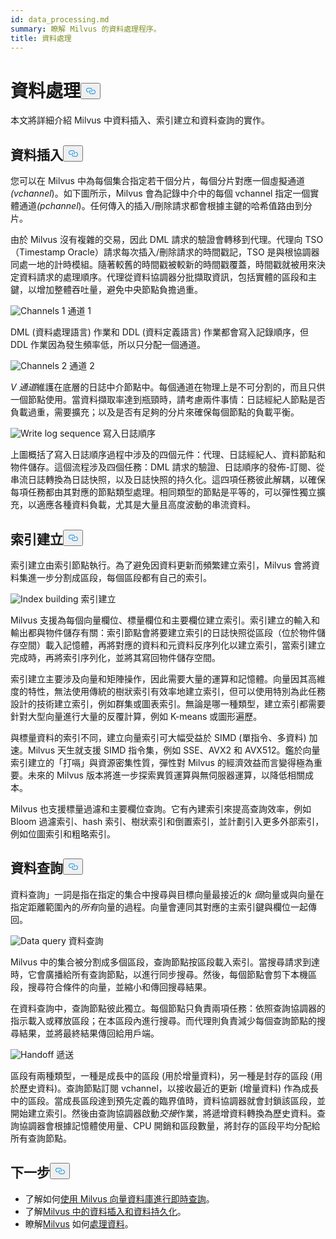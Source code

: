 ```yaml
---
id: data_processing.md
summary: 瞭解 Milvus 的資料處理程序。
title: 資料處理
---
```

<h1 id="Data-processing" class="common-anchor-header">資料處理<button data-href="#Data-processing" class="anchor-icon" translate="no">
      <svg translate="no"
        aria-hidden="true"
        focusable="false"
        height="20"
        version="1.1"
        viewBox="0 0 16 16"
        width="16"
      >
        <path
          fill="#0092E4"
          fill-rule="evenodd"
          d="M4 9h1v1H4c-1.5 0-3-1.69-3-3.5S2.55 3 4 3h4c1.45 0 3 1.69 3 3.5 0 1.41-.91 2.72-2 3.25V8.59c.58-.45 1-1.27 1-2.09C10 5.22 8.98 4 8 4H4c-.98 0-2 1.22-2 2.5S3 9 4 9zm9-3h-1v1h1c1 0 2 1.22 2 2.5S13.98 12 13 12H9c-.98 0-2-1.22-2-2.5 0-.83.42-1.64 1-2.09V6.25c-1.09.53-2 1.84-2 3.25C6 11.31 7.55 13 9 13h4c1.45 0 3-1.69 3-3.5S14.5 6 13 6z"
        ></path>
      </svg>
    </button></h1><p>本文將詳細介紹 Milvus 中資料插入、索引建立和資料查詢的實作。</p>
<h2 id="Data-insertion" class="common-anchor-header">資料插入<button data-href="#Data-insertion" class="anchor-icon" translate="no">
      <svg translate="no"
        aria-hidden="true"
        focusable="false"
        height="20"
        version="1.1"
        viewBox="0 0 16 16"
        width="16"
      >
        <path
          fill="#0092E4"
          fill-rule="evenodd"
          d="M4 9h1v1H4c-1.5 0-3-1.69-3-3.5S2.55 3 4 3h4c1.45 0 3 1.69 3 3.5 0 1.41-.91 2.72-2 3.25V8.59c.58-.45 1-1.27 1-2.09C10 5.22 8.98 4 8 4H4c-.98 0-2 1.22-2 2.5S3 9 4 9zm9-3h-1v1h1c1 0 2 1.22 2 2.5S13.98 12 13 12H9c-.98 0-2-1.22-2-2.5 0-.83.42-1.64 1-2.09V6.25c-1.09.53-2 1.84-2 3.25C6 11.31 7.55 13 9 13h4c1.45 0 3-1.69 3-3.5S14.5 6 13 6z"
        ></path>
      </svg>
    </button></h2><p>您可以在 Milvus 中為每個集合指定若干個分片，每個分片對應一個虛擬通道<em>(vchannel</em>)。如下圖所示，Milvus 會為記錄中介中的每個 vchannel 指定一個實體通道<em>(pchannel</em>)。任何傳入的插入/刪除請求都會根據主鍵的哈希值路由到分片。</p>
<p>由於 Milvus 沒有複雜的交易，因此 DML 請求的驗證會轉移到代理。代理向 TSO（Timestamp Oracle）請求每次插入/刪除請求的時間戳記，TSO 是與根協調器同處一地的計時模組。隨著較舊的時間戳被較新的時間戳覆蓋，時間戳就被用來決定資料請求的處理順序。代理從資料協調器分批擷取資訊，包括實體的區段和主鍵，以增加整體吞吐量，避免中央節點負擔過重。</p>
<p>
  
   <span class="img-wrapper"> <img translate="no" src="/docs/v2.4.x/assets/channels_1.jpg" alt="Channels 1" class="doc-image" id="channels-1" />
   </span> <span class="img-wrapper"> <span>通道 1</span> </span></p>
<p>DML (資料處理語言) 作業和 DDL (資料定義語言) 作業都會寫入記錄順序，但 DDL 作業因為發生頻率低，所以只分配一個通道。</p>
<p>
  
   <span class="img-wrapper"> <img translate="no" src="/docs/v2.4.x/assets/channels_2.jpg" alt="Channels 2" class="doc-image" id="channels-2" />
   </span> <span class="img-wrapper"> <span>通道 2</span> </span></p>
<p><em>V 通道</em>維護在底層的日誌中介節點中。每個通道在物理上是不可分割的，而且只供一個節點使用。當資料擷取率達到瓶頸時，請考慮兩件事情：日誌經紀人節點是否負載過重，需要擴充；以及是否有足夠的分片來確保每個節點的負載平衡。</p>
<p>
  
   <span class="img-wrapper"> <img translate="no" src="/docs/v2.4.x/assets/write_log_sequence.jpg" alt="Write log sequence" class="doc-image" id="write-log-sequence" />
   </span> <span class="img-wrapper"> <span>寫入日誌順序</span> </span></p>
<p>上圖概括了寫入日誌順序過程中涉及的四個元件：代理、日誌經紀人、資料節點和物件儲存。這個流程涉及四個任務：DML 請求的驗證、日誌順序的發佈-訂閱、從串流日誌轉換為日誌快照，以及日誌快照的持久化。這四項任務彼此解耦，以確保每項任務都由其對應的節點類型處理。相同類型的節點是平等的，可以彈性獨立擴充，以適應各種資料負載，尤其是大量且高度波動的串流資料。</p>
<h2 id="Index-building" class="common-anchor-header">索引建立<button data-href="#Index-building" class="anchor-icon" translate="no">
      <svg translate="no"
        aria-hidden="true"
        focusable="false"
        height="20"
        version="1.1"
        viewBox="0 0 16 16"
        width="16"
      >
        <path
          fill="#0092E4"
          fill-rule="evenodd"
          d="M4 9h1v1H4c-1.5 0-3-1.69-3-3.5S2.55 3 4 3h4c1.45 0 3 1.69 3 3.5 0 1.41-.91 2.72-2 3.25V8.59c.58-.45 1-1.27 1-2.09C10 5.22 8.98 4 8 4H4c-.98 0-2 1.22-2 2.5S3 9 4 9zm9-3h-1v1h1c1 0 2 1.22 2 2.5S13.98 12 13 12H9c-.98 0-2-1.22-2-2.5 0-.83.42-1.64 1-2.09V6.25c-1.09.53-2 1.84-2 3.25C6 11.31 7.55 13 9 13h4c1.45 0 3-1.69 3-3.5S14.5 6 13 6z"
        ></path>
      </svg>
    </button></h2><p>索引建立由索引節點執行。為了避免因資料更新而頻繁建立索引，Milvus 會將資料集進一步分割成區段，每個區段都有自己的索引。</p>
<p>
  
   <span class="img-wrapper"> <img translate="no" src="/docs/v2.4.x/assets/index_building.jpg" alt="Index building" class="doc-image" id="index-building" />
   </span> <span class="img-wrapper"> <span>索引建立</span> </span></p>
<p>Milvus 支援為每個向量欄位、標量欄位和主要欄位建立索引。索引建立的輸入和輸出都與物件儲存有關：索引節點會將要建立索引的日誌快照從區段（位於物件儲存空間）載入記憶體，再將對應的資料和元資料反序列化以建立索引，當索引建立完成時，再將索引序列化，並將其寫回物件儲存空間。</p>
<p>索引建立主要涉及向量和矩陣操作，因此需要大量的運算和記憶體。向量因其高維度的特性，無法使用傳統的樹狀索引有效率地建立索引，但可以使用特別為此任務設計的技術建立索引，例如群集或圖表索引。無論是哪一種類型，建立索引都需要針對大型向量進行大量的反覆計算，例如 K-means 或圖形遍歷。</p>
<p>與標量資料的索引不同，建立向量索引可大幅受益於 SIMD (單指令、多資料) 加速。Milvus 天生就支援 SIMD 指令集，例如 SSE、AVX2 和 AVX512。鑑於向量索引建立的「打嗝」與資源密集性質，彈性對 Milvus 的經濟效益而言變得極為重要。未來的 Milvus 版本將進一步探索異質運算與無伺服器運算，以降低相關成本。</p>
<p>Milvus 也支援標量過濾和主要欄位查詢。它有內建索引來提高查詢效率，例如 Bloom 過濾索引、hash 索引、樹狀索引和倒置索引，並計劃引入更多外部索引，例如位圖索引和粗略索引。</p>
<h2 id="Data-query" class="common-anchor-header">資料查詢<button data-href="#Data-query" class="anchor-icon" translate="no">
      <svg translate="no"
        aria-hidden="true"
        focusable="false"
        height="20"
        version="1.1"
        viewBox="0 0 16 16"
        width="16"
      >
        <path
          fill="#0092E4"
          fill-rule="evenodd"
          d="M4 9h1v1H4c-1.5 0-3-1.69-3-3.5S2.55 3 4 3h4c1.45 0 3 1.69 3 3.5 0 1.41-.91 2.72-2 3.25V8.59c.58-.45 1-1.27 1-2.09C10 5.22 8.98 4 8 4H4c-.98 0-2 1.22-2 2.5S3 9 4 9zm9-3h-1v1h1c1 0 2 1.22 2 2.5S13.98 12 13 12H9c-.98 0-2-1.22-2-2.5 0-.83.42-1.64 1-2.09V6.25c-1.09.53-2 1.84-2 3.25C6 11.31 7.55 13 9 13h4c1.45 0 3-1.69 3-3.5S14.5 6 13 6z"
        ></path>
      </svg>
    </button></h2><p>資料查詢」一詞是指在指定的集合中搜尋與目標向量最接近的<em>k 個</em>向量或與向量在指定距離範圍內的<em>所有</em>向量的過程。向量會連同其對應的主索引鍵與欄位一起傳回。</p>
<p>
  
   <span class="img-wrapper"> <img translate="no" src="/docs/v2.4.x/assets/data_query.jpg" alt="Data query" class="doc-image" id="data-query" />
   </span> <span class="img-wrapper"> <span>資料查詢</span> </span></p>
<p>Milvus 中的集合被分割成多個區段，查詢節點按區段載入索引。當搜尋請求到達時，它會廣播給所有查詢節點，以進行同步搜尋。然後，每個節點會剪下本機區段，搜尋符合條件的向量，並縮小和傳回搜尋結果。</p>
<p>在資料查詢中，查詢節點彼此獨立。每個節點只負責兩項任務：依照查詢協調器的指示載入或釋放區段；在本區段內進行搜尋。而代理則負責減少每個查詢節點的搜尋結果，並將最終結果傳回給用戶端。</p>
<p>
  
   <span class="img-wrapper"> <img translate="no" src="/docs/v2.4.x/assets/handoff.jpg" alt="Handoff" class="doc-image" id="handoff" />
   </span> <span class="img-wrapper"> <span>遞送</span> </span></p>
<p>區段有兩種類型，一種是成長中的區段 (用於增量資料)，另一種是封存的區段 (用於歷史資料)。查詢節點訂閱 vchannel，以接收最近的更新 (增量資料) 作為成長中的區段。當成長區段達到預先定義的臨界值時，資料協調器就會封鎖該區段，並開始建立索引。然後由查詢協調器啟動<em>交接</em>作業，將遞增資料轉換為歷史資料。查詢協調器會根據記憶體使用量、CPU 開銷和區段數量，將封存的區段平均分配給所有查詢節點。</p>
<h2 id="Whats-next" class="common-anchor-header">下一步<button data-href="#Whats-next" class="anchor-icon" translate="no">
      <svg translate="no"
        aria-hidden="true"
        focusable="false"
        height="20"
        version="1.1"
        viewBox="0 0 16 16"
        width="16"
      >
        <path
          fill="#0092E4"
          fill-rule="evenodd"
          d="M4 9h1v1H4c-1.5 0-3-1.69-3-3.5S2.55 3 4 3h4c1.45 0 3 1.69 3 3.5 0 1.41-.91 2.72-2 3.25V8.59c.58-.45 1-1.27 1-2.09C10 5.22 8.98 4 8 4H4c-.98 0-2 1.22-2 2.5S3 9 4 9zm9-3h-1v1h1c1 0 2 1.22 2 2.5S13.98 12 13 12H9c-.98 0-2-1.22-2-2.5 0-.83.42-1.64 1-2.09V6.25c-1.09.53-2 1.84-2 3.25C6 11.31 7.55 13 9 13h4c1.45 0 3-1.69 3-3.5S14.5 6 13 6z"
        ></path>
      </svg>
    </button></h2><ul>
<li>了解如何<a href="https://milvus.io/blog/deep-dive-5-real-time-query.md">使用 Milvus 向量資料庫進行即時查詢</a>。</li>
<li>了解<a href="https://milvus.io/blog/deep-dive-4-data-insertion-and-data-persistence.md">Milvus 中的資料插入和資料持久化</a>。</li>
<li>瞭解<a href="https://milvus.io/blog/deep-dive-3-data-processing.md">Milvus</a> 如何<a href="https://milvus.io/blog/deep-dive-3-data-processing.md">處理資料</a>。</li>
</ul>
